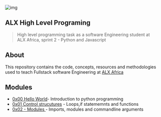 ![img](https://assets.imaginablefutures.com/media/images/ALX_Logo.max-200x150.png)

## ALX High Level Programing 
> High level programming task as a software Engineering student at ALX Africa, sprint 2 - Python and Javascript

## About 
This repository contains the code, concepts, resources and methodologies used to teach Fullstack software Engineering at [ALX Africa](https://www.alxafrica.com/)

## Modules 
* [0x00 Hello World](./0x00-python-hello_world/)- Introduction to python programming
* [0x01 Control strucutures](./0x01-python-if_else_loops_functions) - Loops,if statememnts and functions  
* [0x02 - Modules ](./0x02-python-import_modules) - Imports, modules and commandline arguments